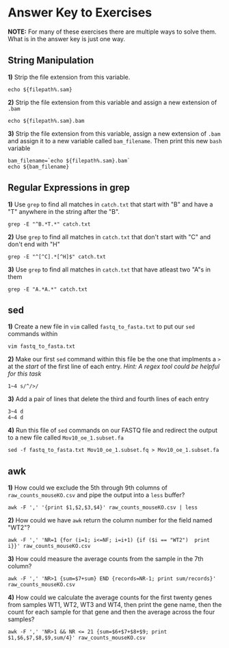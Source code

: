 # Answer Key to Exercises

**NOTE:** For many of these exercises there are multiple ways to solve them. What is in the answer key is just one way.

## String Manipulation

**1)** Strip the file extension from this variable.

```
echo ${filepath%.sam}
```

**2)** Strip the file extension from this variable and assign a new extension of `.bam`

```
echo ${filepath%.sam}.bam
```

**3)** Strip the file extension from this variable, assign a new extension of `.bam` and assign it to a new variable called `bam_filename`. Then print this new `bash` variable 

```
bam_filename=`echo ${filepath%.sam}.bam`
echo ${bam_filename}
```

## Regular Expressions in grep

**1)** Use `grep` to find all matches in `catch.txt` that start with "B" and have a "T" anywhere in the string after the "B".

```
grep -E "^B.*T.*" catch.txt 
```

**2)** Use `grep` to find all matches in `catch.txt` that don't start with "C" and don't end with "H"

```
grep -E "^[^C].*[^H]$" catch.txt 
```

**3)** Use `grep` to find all matches in `catch.txt` that have atleast two "A"s in them

```
grep -E "A.*A.*" catch.txt 
```

## sed

**1)** Create a new file in `vim` called `fastq_to_fasta.txt` to put our `sed` commands within 

```
vim fastq_to_fasta.txt
```

**2)** Make our first `sed` command within this file be the one that implments a `>` at the *start* of the first line of each entry. *Hint: A regex tool could be helpful for this task*

```
1~4 s/^/>/
```

**3)** Add a pair of lines that delete the third and fourth lines of each entry

```
3~4 d
4~4 d
```

**4)** Run this file of `sed` commands on our FASTQ file and redirect the output to a new file called `Mov10_oe_1.subset.fa`

```
sed -f fastq_to_fasta.txt Mov10_oe_1.subset.fq > Mov10_oe_1.subset.fa
```

## awk

**1)** How could we exclude the 5th through 9th columns of `raw_counts_mouseKO.csv` and pipe the output into a `less` buffer?

```
awk -F ',' '{print $1,$2,$3,$4}' raw_counts_mouseKO.csv | less
```

**2)** How could we have `awk` return the column number for the field named "WT2"?

```
awk -F ',' 'NR=1 {for (i=1; i<=NF; i=i+1) {if ($i == "WT2")  print i}}' raw_counts_mouseKO.csv
```

**3)** How could measure the average counts from the sample in the 7th column?

```
awk -F ',' 'NR>1 {sum=$7+sum} END {records=NR-1; print sum/records}' raw_counts_mouseKO.csv
```

**4)** How could we calculate the average counts for the first twenty genes from samples WT1, WT2, WT3 and WT4, then print the gene name, then the count for each sample for that gene and then the average across the four samples?

```
awk -F ',' 'NR>1 && NR <= 21 {sum=$6+$7+$8+$9; print $1,$6,$7,$8,$9,sum/4}' raw_counts_mouseKO.csv
```

